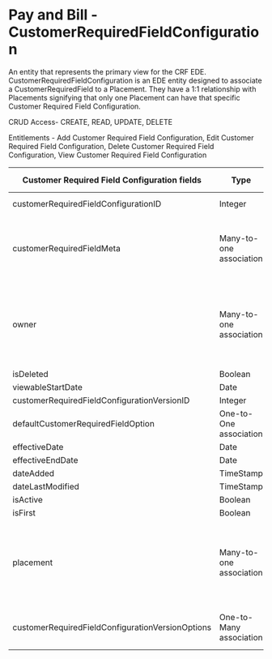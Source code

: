 # Pay and Bill - CustomerRequiredFieldConfiguration

An entity that represents the primary view for the CRF EDE. CustomerRequiredFieldConfiguration is an EDE entity designed to associate a CustomerRequiredField to a Placement. They have a 1:1 relationship with Placements signifying that only one Placement can have that specific Customer Required Field Configuration.

CRUD Access- CREATE, READ, UPDATE, DELETE

Entitlements - Add Customer Required Field Configuration, Edit Customer Required Field Configuration, Delete Customer Required Field Configuration, View Customer Required Field Configuration

<table>
    <colgroup>
        <col width="20%" />
        <col width="20%" />
        <col width="20%" />
        <col width="20%" />
        <col width="20%" />
    </colgroup>
    <thead>
        <tr class="header">
            <th>Customer Required Field Configuration fields</th>
            <th>Type</th>
            <th>Description</th>
            <th>Not null</th>
            <th>Read-only</th>
        </tr>
    </thead>
    <tbody>
        <tr class="even">
            <td>customerRequiredFieldConfigurationID</td>
            <td>Integer</td>
            <td>Unique Identifier for this entity. Sourced from the CRFC root.</td>
            <td>X</td>
            <td>X</td>
        </tr>
        <tr class="odd">
            <td>customerRequiredFieldMeta</td>
            <td>Many-to-one association</td>
            <td>
                <p>The CRF associated with the root.</p>
                <p>Default fields:</p>
                <ul>
                    <li>id</li>
                </ul>
            </td>
            <td>X</td>
            <td></td>
        </tr>
        <tr class="even">
            <td>owner</td>
            <td>Many-to-one association</td>
            <td>
                <p>The user who owns the root.</p>
                <p>Default fields:</p>
                <ul>
                    <li>id</li>
                    <li>firstName</li>
                    <li>lastName</li>
                </ul>
            </td>
            <td>X</td>
            <td></td>
        </tr>
        <tr class="odd">
            <td>isDeleted</td>
            <td>Boolean</td>
            <td>Represents if the root has been deleted or not.</td>
            <td>X</td>
            <td></td>
        </tr>
        <tr class="even">
            <td>viewableStartDate</td>
            <td>Date</td>
            <td>Date when the CRF will become viewable.</td>
            <td>X</td>
            <td></td>
        </tr>
        <tr class="odd">
            <td>customerRequiredFieldConfigurationVersionID</td>
            <td>Integer</td>
            <td>ID of the current CRF version.</td>
            <td>X</td>
            <td></td>
        </tr>
        <tr class="even">
            <td>defaultCustomerRequiredFieldOption</td>
            <td>One-to-One association</td>
            <td>The default option. Sourced from the CRF version.</td>
            <td>X</td>
            <td></td>
        </tr>
        <tr class="odd">
            <td>effectiveDate</td>
            <td>Date</td>
            <td>The date the EDE begins being effective.</td>
            <td>X</td>
            <td></td>
        </tr>
        <tr class="even">
            <td>effectiveEndDate</td>
            <td>Date</td>
            <td>The date the EDE stops being effective.</td>
            <td>X</td>
            <td></td>
        </tr>
        <tr class="odd">
            <td>dateAdded</td>
            <td>TimeStamp</td>
            <td>Date the entity was added.</td>
            <td>X</td>
            <td>X</td>
        </tr>
        <tr class="even">
            <td>dateLastModified</td>
            <td>TimeStamp</td>
            <td>Date entity was last modified.</td>
            <td>X</td>
            <td>X</td>
        </tr>
        <tr class="odd">
            <td>isActive</td>
            <td>Boolean</td>
            <td>States if the current version is active.</td>
            <td>X</td>
            <td></td>
        </tr>
        <tr class="even">
            <td>isFirst</td>
            <td>Boolean</td>
            <td>States if the current version is the first one.</td>
            <td>X</td>
            <td></td>
        </tr>
        <tr class="odd">
            <td>placement</td>
            <td>Many-to-one association</td>
            <td>
                <p>The placement associated with the CRF. (Connected using the BH_PlacementCustomerRequiredField table)</p>
                <p>Default fields:</p>
                <ul>
                    <li>id</li>
                </ul>
            </td>
            <td></td>
            <td></td>
        </tr>
        <tr class="even">
            <td>customerRequiredFieldConfigurationVersionOptions</td>
            <td>One-to-Many association</td>
            <td>Collection of CustomerRequiredFieldConfigurationVersionOption objects tied to this Customer Required Field Configuration</td>
            <td></td>
            <td></td>
        </tr>
    </tbody>
</table>

